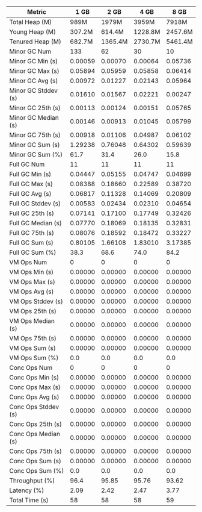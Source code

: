 | Metric | 1 GB | 2 GB | 4 GB | 8 GB |
|------|----|----|----|----|
| Total Heap (M) | 989M | 1979M | 3959M | 7918M |
| Young Heap (M) | 307.2M | 614.4M | 1228.8M | 2457.6M |
| Tenured Heap (M) | 682.7M | 1365.4M | 2730.7M | 5461.4M |
| Minor GC Num | 133 | 62 | 30 | 10 |
| Minor GC Min (s) | 0.00059 | 0.00070 | 0.00064 | 0.05736 |
| Minor GC Max (s) | 0.05894 | 0.05959 | 0.05858 | 0.06414 |
| Minor GC Avg (s) | 0.00972 | 0.01227 | 0.02143 | 0.05964 |
| Minor GC Stddev (s) | 0.01610 | 0.01567 | 0.02221 | 0.00247 |
| Minor GC 25th (s) | 0.00113 | 0.00124 | 0.00151 | 0.05765 |
| Minor GC Median (s) | 0.00146 | 0.00913 | 0.01045 | 0.05799 |
| Minor GC 75th (s) | 0.00918 | 0.01106 | 0.04987 | 0.06102 |
| Minor GC Sum (s) | 1.29238 | 0.76048 | 0.64302 | 0.59639 |
| Minor GC Sum (%) | 61.7 | 31.4 | 26.0 | 15.8 |
| Full GC Num | 11 | 11 | 11 | 11 |
| Full GC Min (s) | 0.04447 | 0.05155 | 0.04747 | 0.04699 |
| Full GC Max (s) | 0.08388 | 0.18660 | 0.22589 | 0.38720 |
| Full GC Avg (s) | 0.06817 | 0.11328 | 0.14069 | 0.20809 |
| Full GC Stddev (s) | 0.00583 | 0.02434 | 0.02310 | 0.04654 |
| Full GC 25th (s) | 0.07141 | 0.17100 | 0.17749 | 0.32426 |
| Full GC Median (s) | 0.07770 | 0.18069 | 0.18135 | 0.32831 |
| Full GC 75th (s) | 0.08076 | 0.18592 | 0.18472 | 0.33227 |
| Full GC Sum (s) | 0.80105 | 1.66108 | 1.83010 | 3.17385 |
| Full GC Sum (%) | 38.3 | 68.6 | 74.0 | 84.2 |
| VM Ops Num | 0 | 0 | 0 | 0 |
| VM Ops Min (s) | 0.00000 | 0.00000 | 0.00000 | 0.00000 |
| VM Ops Max (s) | 0.00000 | 0.00000 | 0.00000 | 0.00000 |
| VM Ops Avg (s) | 0.00000 | 0.00000 | 0.00000 | 0.00000 |
| VM Ops Stddev (s) | 0.00000 | 0.00000 | 0.00000 | 0.00000 |
| VM Ops 25th (s) | 0.00000 | 0.00000 | 0.00000 | 0.00000 |
| VM Ops Median (s) | 0.00000 | 0.00000 | 0.00000 | 0.00000 |
| VM Ops 75th (s) | 0.00000 | 0.00000 | 0.00000 | 0.00000 |
| VM Ops Sum (s) | 0.00000 | 0.00000 | 0.00000 | 0.00000 |
| VM Ops Sum (%) | 0.0 | 0.0 | 0.0 | 0.0 |
| Conc Ops Num | 0 | 0 | 0 | 0 |
| Conc Ops Min (s) | 0.00000 | 0.00000 | 0.00000 | 0.00000 |
| Conc Ops Max (s) | 0.00000 | 0.00000 | 0.00000 | 0.00000 |
| Conc Ops Avg (s) | 0.00000 | 0.00000 | 0.00000 | 0.00000 |
| Conc Ops Stddev (s) | 0.00000 | 0.00000 | 0.00000 | 0.00000 |
| Conc Ops 25th (s) | 0.00000 | 0.00000 | 0.00000 | 0.00000 |
| Conc Ops Median (s) | 0.00000 | 0.00000 | 0.00000 | 0.00000 |
| Conc Ops 75th (s) | 0.00000 | 0.00000 | 0.00000 | 0.00000 |
| Conc Ops Sum (s) | 0.00000 | 0.00000 | 0.00000 | 0.00000 |
| Conc Ops Sum (%) | 0.0 | 0.0 | 0.0 | 0.0 |
| Throughput (%) | 96.4 | 95.85 | 95.76 | 93.62 |
| Latency (%) | 2.09 | 2.42 | 2.47 | 3.77 |
| Total Time (s) | 58 | 58 | 58 | 59 |
